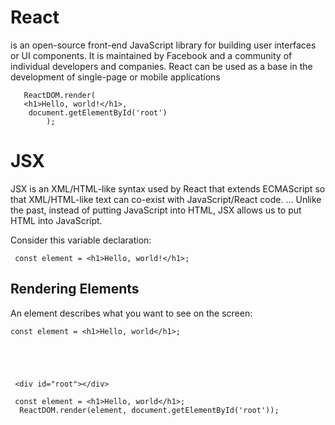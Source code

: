 # React 

is an open-source front-end JavaScript library for building user interfaces or UI components. It is maintained by Facebook and a community of individual developers and companies. React can be used as a base in the development of single-page or mobile applications

       ReactDOM.render(
       <h1>Hello, world!</h1>,
        document.getElementById('root')
            );

# JSX


JSX is an XML/HTML-like syntax used by React that extends ECMAScript so that XML/HTML-like text can co-exist with JavaScript/React code. ... Unlike the past, instead of putting JavaScript into HTML, JSX allows us to put HTML into JavaScript.


Consider this variable declaration:

     const element = <h1>Hello, world!</h1>;


## Rendering Elements

An element describes what you want to see on the screen:

    const element = <h1>Hello, world</h1>;





     <div id="root"></div>

     const element = <h1>Hello, world</h1>;
      ReactDOM.render(element, document.getElementById('root'));